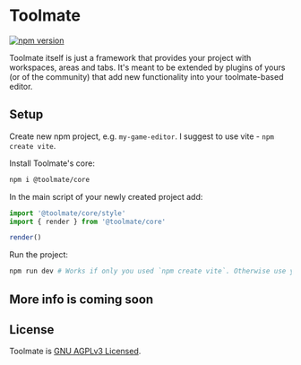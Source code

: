 # Toolmate

[![npm version](https://badge.fury.io/js/@toolmate%2Fcore.svg)](https://badge.fury.io/js/@toolmate%2Fcore)

Toolmate itself is just a framework that provides your project with workspaces, areas and tabs. It's meant to be extended by plugins of yours (or of the community) that add new functionality into your toolmate-based editor.

## Setup

Create new npm project, e.g. `my-game-editor`. I suggest to use vite - `npm create vite`.

Install Toolmate's core:

```sh
npm i @toolmate/core
```

In the main script of your newly created project add:

```ts
import '@toolmate/core/style'
import { render } from '@toolmate/core'

render()
```

Run the project:

```sh
npm run dev # Works if only you used `npm create vite`. Otherwise use your command to run dev server.
```

## More info is coming soon

## License

Toolmate is [GNU AGPLv3 Licensed](./LICENSE).

